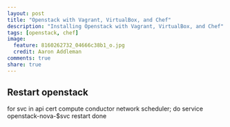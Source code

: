 ```yaml
---
layout: post
title: "Openstack with Vagrant, VirtualBox, and Chef"
description: "Installing Openstack with Vagrant, VirtualBox, and Chef"
tags: [openstack, chef]
image:
  feature: 8160262732_04666c38b1_o.jpg
  credit: Aaron Addleman
comments: true
share: true
---
```


## Restart openstack

for svc in api cert compute conductor network scheduler; do
  service openstack-nova-$svc restart
done


